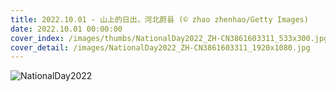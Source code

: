 ```yaml
---
title: 2022.10.01 - 山上的日出，河北蔚县 (© zhao zhenhao/Getty Images)
date: 2022.10.01 00:00:00
cover_index: /images/thumbs/NationalDay2022_ZH-CN3861603311_533x300.jpg
cover_detail: /images/NationalDay2022_ZH-CN3861603311_1920x1080.jpg
---
```


![NationalDay2022](/images/NationalDay2022_ZH-CN3861603311_1920x1080.jpg)
